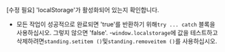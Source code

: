 [수정 필요]
'localStorage'가 활성화되어 있는지 확인합니다.

- 모든 작업이 성공적으로 완료되면 'true'를 반환하기 위해`try ... catch` 블록을 사용하십시오. 그렇지 않으면 'false'.
-`window.localstorage`에 값을 테스트하고 삭제하려면`standing.setitem ()`및`standing.removeitem ()`를 사용하십시오.
